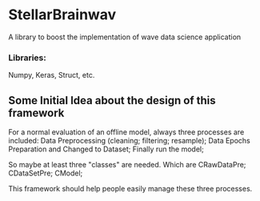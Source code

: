 # StellarBrainwav
A library to boost the implementation of wave data science application
### Libraries:
Numpy, Keras, Struct, etc.

## Some Initial Idea about the design of this framework

For a normal evaluation of an offline model, always three processes are included: Data Preprocessing (cleaning; filtering; resample); Data Epochs Preparation  and Changed to Dataset; Finally run the model;

So maybe at least three "classes" are needed. Which are CRawDataPre; CDataSetPre; CModel;

This framework should help people easily manage these three processes. 
